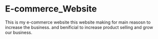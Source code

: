 # E-commerce_Website 
This is my e-commerce website this website making for main reasosn to increase the business. and benificial to increase product selling and grow our business.
